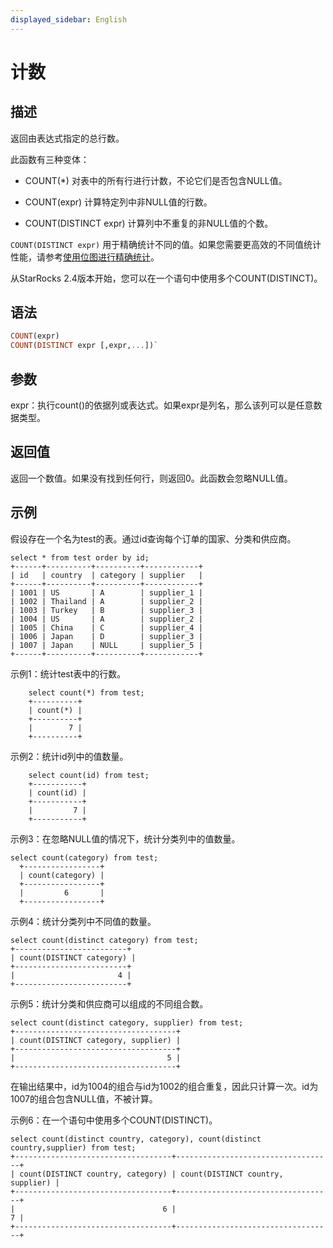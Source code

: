 ```yaml
---
displayed_sidebar: English
---
```



# 计数

## 描述

返回由表达式指定的总行数。

此函数有三种变体：

- COUNT(*) 对表中的所有行进行计数，不论它们是否包含NULL值。

- COUNT(expr) 计算特定列中非NULL值的行数。

- COUNT(DISTINCT expr) 计算列中不重复的非NULL值的个数。

`COUNT(DISTINCT expr)` 用于精确统计不同的值。如果您需要更高效的不同值统计性能，请参考[使用位图进行精确统计](../../../using_starrocks/Using_bitmap.md)。

从StarRocks 2.4版本开始，您可以在一个语句中使用多个COUNT(DISTINCT)。

## 语法

```Haskell
COUNT(expr)
COUNT(DISTINCT expr [,expr,...])`
```

## 参数

expr：执行count()的依据列或表达式。如果expr是列名，那么该列可以是任意数据类型。

## 返回值

返回一个数值。如果没有找到任何行，则返回0。此函数会忽略NULL值。

## 示例

假设存在一个名为test的表。通过id查询每个订单的国家、分类和供应商。

```Plain
select * from test order by id;
+------+----------+----------+------------+
| id   | country  | category | supplier   |
+------+----------+----------+------------+
| 1001 | US       | A        | supplier_1 |
| 1002 | Thailand | A        | supplier_2 |
| 1003 | Turkey   | B        | supplier_3 |
| 1004 | US       | A        | supplier_2 |
| 1005 | China    | C        | supplier_4 |
| 1006 | Japan    | D        | supplier_3 |
| 1007 | Japan    | NULL     | supplier_5 |
+------+----------+----------+------------+
```

示例1：统计test表中的行数。

```Plain
    select count(*) from test;
    +----------+
    | count(*) |
    +----------+
    |        7 |
    +----------+
```

示例2：统计id列中的值数量。

```Plain
    select count(id) from test;
    +-----------+
    | count(id) |
    +-----------+
    |         7 |
    +-----------+
```

示例3：在忽略NULL值的情况下，统计分类列中的值数量。

```Plain
select count(category) from test;
  +-----------------+
  | count(category) |
  +-----------------+
  |         6       |
  +-----------------+
```

示例4：统计分类列中不同值的数量。

```Plain
select count(distinct category) from test;
+-------------------------+
| count(DISTINCT category) |
+-------------------------+
|                       4 |
+-------------------------+
```

示例5：统计分类和供应商可以组成的不同组合数。

```Plain
select count(distinct category, supplier) from test;
+------------------------------------+
| count(DISTINCT category, supplier) |
+------------------------------------+
|                                  5 |
+------------------------------------+
```

在输出结果中，id为1004的组合与id为1002的组合重复，因此只计算一次。id为1007的组合包含NULL值，不被计算。

示例6：在一个语句中使用多个COUNT(DISTINCT)。

```Plain
select count(distinct country, category), count(distinct country,supplier) from test;
+-----------------------------------+-----------------------------------+
| count(DISTINCT country, category) | count(DISTINCT country, supplier) |
+-----------------------------------+-----------------------------------+
|                                 6 |                                 7 |
+-----------------------------------+-----------------------------------+
```
